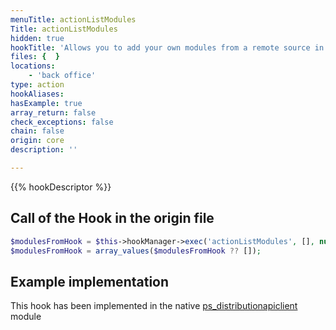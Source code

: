 ```yaml
---
menuTitle: actionListModules
Title: actionListModules
hidden: true
hookTitle: 'Allows you to add your own modules from a remote source in the modules list in the back office.'
files: {  }
locations:
    - 'back office'
type: action
hookAliases: 
hasExample: true
array_return: false
check_exceptions: false
chain: false
origin: core
description: ''

---
```


{{% hookDescriptor %}}

## Call of the Hook in the origin file

```php
$modulesFromHook = $this->hookManager->exec('actionListModules', [], null, true);
$modulesFromHook = array_values($modulesFromHook ?? []);
```

## Example implementation

This hook has been implemented in the native [ps_distributionapiclient](https://github.com/PrestaShop/ps_distributionapiclient/tree/master) module
